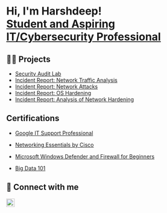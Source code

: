 <h1>Hi, I'm Harshdeep! <br/><a href="https://github.com/H1776">Student and Aspiring IT/Cybersecurity Professional</a>
<h2>👨‍💻 Projects</h2>


  - [Security Audit Lab](https://github.com/H1776/SecurityAuditLab)
  - [Incident Report: Network Traffic Analysis](https://github.com/H1776/Incident-Report-Network-Traffic-Analysis)
  - [Incident Report: Network Attacks](https://github.com/H1776/Incident-Report-Network-Attacks)
  - [Incident Report: OS Hardening](https://github.com/H1776/Incident-Report-OS-Hardening)
  - [Incident Report: Analysis of Network Hardening](https://github.com/H1776/Incident-Report-Analysis-of-Network-Hardening)
 
<h2> Certifications</h2>

  - [Google IT Support Professional](https://www.coursera.org/account/accomplishments/specialization/certificate/FN2CXJD92Q98) <br />
  
  - [Networking Essentials by Cisco](https://www.credly.com/badges/44c4875c-a2ae-40b8-85c6-ebff17a9836d/public_url) <br />
  
  - [Microsoft Windows Defender and Firewall for Beginners](https://coursera.org/share/28295d2f03c1cbd43dc8a6553151a553) <br />

  - [Big Data 101](https://courses.cognitiveclass.ai/certificates/ceb8624166ff4c51b8f4a47730f8ec01)


<h2> 🤳 Connect with me</h2>

[<img align="left" alt="SoochHarsh | LinkedIn" width="22px" src="https://cdn.jsdelivr.net/npm/simple-icons@v3/icons/linkedin.svg" />][linkedin]

[linkedin]: https://www.linkedin.com/in/soochharsh





<!---
H1776/H1776 is a ✨ special ✨ repository because its `README.md` (this file) appears on your GitHub profile.
You can click the Preview link to take a look at your changes.
--->
